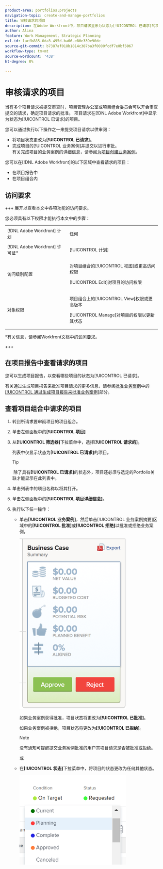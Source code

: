 ```yaml
---
product-area: portfolios;projects
navigation-topic: create-and-manage-portfolios
title: 审核请求的项目
description: 在Adobe Workfront中，项目请求显示为状态为[!UICONTROL 已请求]的项目。 本文介绍了如何审查项目请求。
author: Alina
feature: Work Management, Strategic Planning
exl-id: 1acfb885-0da3-495d-ba66-e80e339e90de
source-git-commit: b7387af018b1814c387ba3f0000fcdf7e0bf5067
workflow-type: tm+mt
source-wordcount: '438'
ht-degree: 0%

---
```


# 审核请求的项目

当有多个项目请求被提交审查时，项目管理办公室或项目组合委员会可以开会审查提交的请求，确定项目请求的批准。 项目请求在[!DNL Adobe Workfront]中显示为状态为[!UICONTROL 已请求]的项目。

您可以通过执行以下操作之一来提交项目请求以供审阅：

* 将项目状态更改为&#x200B;**[!UICONTROL 已请求]**。
* 完成项目的[!UICONTROL 业务案例]并提交以进行审批。\
   有关完成项目的业务案例的详细信息，请参阅[为项目创建业务案例](../../../manage-work/projects/define-a-business-case/create-business-case.md)。

您可以在[!DNL Adobe Workfront]的以下区域中查看请求的项目：

* 在项目报告中
* 在项目组合内

## 访问要求

+++ 展开以查看本文中各项功能的访问要求。

您必须具有以下权限才能执行本文中的步骤：

<table style="table-layout:auto"> 
 <col> 
 <col> 
 <tbody> 
  <tr> 
   <td role="rowheader">[!DNL Adobe Workfront] 计划</td> 
   <td><p>任何</p> </td> 
  </tr> 
  <tr> 
   <td role="rowheader">[!DNL Adobe Workfront] 许可证*</td> 
   <td> <p>[!UICONTROL 计划] </p> </td> 
  </tr> 
  <tr> 
   <td role="rowheader">访问级别配置</td> 
   <td> <p>对项目组合的[!UICONTROL 视图]或更高访问权限</p> <p>[!UICONTROL Edit]对项目的访问权限</p>  </td> 
  </tr> 
  <tr> 
   <td role="rowheader">对象权限</td> 
   <td> <p>项目组合上的[!UICONTROL View]权限或更高版本</p> <p>[!UICONTROL Manage]对项目的权限以更新其状态</p>  </td> 
  </tr> 
 </tbody> 
</table>

*有关信息，请参阅Workfront文档中的[访问要求](/help/quicksilver/administration-and-setup/add-users/access-levels-and-object-permissions/access-level-requirements-in-documentation.md)。

+++

## 在项目报告中查看请求的项目

您可以生成项目报告，以查看哪些项目的状态为[!UICONTROL 已请求]。

有关通过生成项目报告来批准项目请求的更多信息，请参阅[批准业务案例](../../../manage-work/projects/define-a-business-case/approve-business-case.md)中的[[!UICONTROL 通过生成项目报告来批准业务案例]](../../../manage-work/projects/define-a-business-case/approve-business-case.md#build-a-report)部分。 

## 查看项目组合中请求的项目

1. 转到所请求要审阅项目的项目组合。
1. 单击左侧面板中的&#x200B;**[!UICONTROL 项目]**
1. 从&#x200B;**[!UICONTROL 筛选器]**&#x200B;下拉菜单中，选择&#x200B;**[!UICONTROL 请求的]**。

   列表中仅显示状态为&#x200B;**[!UICONTROL 已请求]**&#x200B;的项目。

   >[!TIP]
   >
   > 除了具有&#x200B;**[!UICONTROL 已请求]**&#x200B;的状态外，项目还必须与选定的Portfolio关联才能显示在此列表中。

1. 单击列表中的项目名称以将其打开。
1. 单击左侧面板中的&#x200B;**[!UICONTROL 项目详细信息]**。
1. 执行以下任一操作：

   * 单击&#x200B;**[!UICONTROL 业务案例]**，然后单击[!UICONTROL 业务案例摘要]区域中的&#x200B;**[!UICONTROL 批准]**&#x200B;或&#x200B;**[!UICONTROL 拒绝]**&#x200B;以批准或拒绝业务案例。

     ![approve_or_reject_business_case.png](assets/approve-or-reject-business-case-350x563.png)

     如果业务案例获得批准，项目状态将更改为&#x200B;**[!UICONTROL 已批准]**。

     如果业务案例被拒绝，项目状态将更改为&#x200B;**[!UICONTROL 已拒绝]**。

     >[!NOTE]
     >
     >没有通知可提醒提交业务案例批准的用户其项目请求是否被批准或拒绝。 

     或

   * 在&#x200B;**[!UICONTROL 状态]**&#x200B;下拉菜单中，将项目的状态更改为任何其他状态。

     ![从下拉列表中更改项目状态](assets/project-status-change-from-drop-down-in-header-nwe-350x294.png)
 

 

